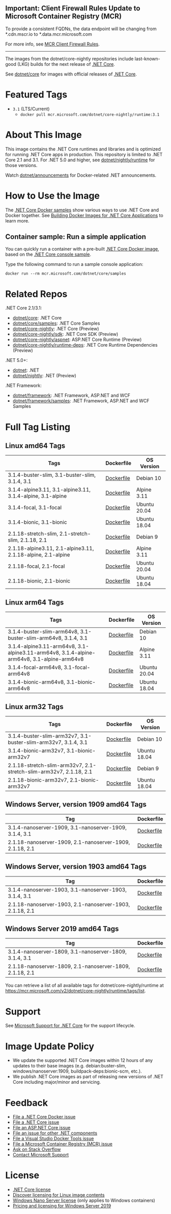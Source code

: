 ## Important: Client Firewall Rules Update to Microsoft Container Registry (MCR)

To provide a consistent FQDNs, the data endpoint will be changing from *.cdn.mscr.io to *.data.mcr.microsoft.com

For more info, see [MCR Client Firewall Rules](https://aka.ms/mcr/firewallrules).

---------------------------------------------------------------------------------

The images from the dotnet/core-nightly repositories include last-known-good (LKG) builds for the next release of [.NET Core](https://github.com/dotnet/core).

See [dotnet/core](https://hub.docker.com/_/microsoft-dotnet-core/) for images with official releases of [.NET Core](https://github.com/dotnet/core).

# Featured Tags

* `3.1` (LTS/Current)
  * `docker pull mcr.microsoft.com/dotnet/core-nightly/runtime:3.1`

# About This Image

This image contains the .NET Core runtimes and libraries and is optimized for running .NET Core apps in production. This repository is limited to .NET Core 2.1 and 3.1. For .NET 5.0 and higher, see [dotnet/nightly/runtime](https://hub.docker.com/_/microsoft-dotnet-nightly-runtime/) for those versions.

Watch [dotnet/announcements](https://github.com/dotnet/announcements/labels/Docker) for Docker-related .NET announcements.

# How to Use the Image

The [.NET Core Docker samples](https://github.com/dotnet/dotnet-docker/blob/master/samples/README.md) show various ways to use .NET Core and Docker together. See [Building Docker Images for .NET Core Applications](https://docs.microsoft.com/dotnet/core/docker/building-net-docker-images) to learn more.

## Container sample: Run a simple application

You can quickly run a container with a pre-built [.NET Core Docker image](https://hub.docker.com/_/microsoft-dotnet-core-samples/), based on the [.NET Core console sample](https://github.com/dotnet/dotnet-docker/blob/master/samples/dotnetapp/README.md).

Type the following command to run a sample console application:

```console
docker run --rm mcr.microsoft.com/dotnet/core/samples
```

# Related Repos

.NET Core 2.1/3.1:

* [dotnet/core](https://hub.docker.com/_/microsoft-dotnet-core/): .NET Core
* [dotnet/core/samples](https://hub.docker.com/_/microsoft-dotnet-core-samples/): .NET Core Samples
* [dotnet/core-nightly](https://hub.docker.com/_/microsoft-dotnet-core-nightly/): .NET Core (Preview)
* [dotnet/core-nightly/sdk](https://hub.docker.com/_/microsoft-dotnet-core-nightly-sdk/): .NET Core SDK (Preview)
* [dotnet/core-nightly/aspnet](https://hub.docker.com/_/microsoft-dotnet-core-nightly-aspnet/): ASP.NET Core Runtime (Preview)
* [dotnet/core-nightly/runtime-deps](https://hub.docker.com/_/microsoft-dotnet-core-nightly-runtime-deps/): .NET Core Runtime Dependencies (Preview)

.NET 5.0+:

* [dotnet](https://hub.docker.com/_/microsoft-dotnet/): .NET
* [dotnet/nightly](https://hub.docker.com/_/microsoft-dotnet-nightly/): .NET (Preview)

.NET Framework:

* [dotnet/framework](https://hub.docker.com/_/microsoft-dotnet-framework/): .NET Framework, ASP.NET and WCF
* [dotnet/framework/samples](https://hub.docker.com/_/microsoft-dotnet-framework-samples/): .NET Framework, ASP.NET and WCF Samples

# Full Tag Listing

## Linux amd64 Tags
Tags | Dockerfile | OS Version
-----------| -------------| -------------
3.1.4-buster-slim, 3.1-buster-slim, 3.1.4, 3.1 | [Dockerfile](https://github.com/dotnet/dotnet-docker/blob/nightly/3.1/runtime/buster-slim/amd64/Dockerfile) | Debian 10
3.1.4-alpine3.11, 3.1-alpine3.11, 3.1.4-alpine, 3.1-alpine | [Dockerfile](https://github.com/dotnet/dotnet-docker/blob/nightly/3.1/runtime/alpine3.11/amd64/Dockerfile) | Alpine 3.11
3.1.4-focal, 3.1-focal | [Dockerfile](https://github.com/dotnet/dotnet-docker/blob/nightly/3.1/runtime/focal/amd64/Dockerfile) | Ubuntu 20.04
3.1.4-bionic, 3.1-bionic | [Dockerfile](https://github.com/dotnet/dotnet-docker/blob/nightly/3.1/runtime/bionic/amd64/Dockerfile) | Ubuntu 18.04
2.1.18-stretch-slim, 2.1-stretch-slim, 2.1.18, 2.1 | [Dockerfile](https://github.com/dotnet/dotnet-docker/blob/nightly/2.1/runtime/stretch-slim/amd64/Dockerfile) | Debian 9
2.1.18-alpine3.11, 2.1-alpine3.11, 2.1.18-alpine, 2.1-alpine | [Dockerfile](https://github.com/dotnet/dotnet-docker/blob/nightly/2.1/runtime/alpine3.11/amd64/Dockerfile) | Alpine 3.11
2.1.18-focal, 2.1-focal | [Dockerfile](https://github.com/dotnet/dotnet-docker/blob/nightly/2.1/runtime/focal/amd64/Dockerfile) | Ubuntu 20.04
2.1.18-bionic, 2.1-bionic | [Dockerfile](https://github.com/dotnet/dotnet-docker/blob/nightly/2.1/runtime/bionic/amd64/Dockerfile) | Ubuntu 18.04

## Linux arm64 Tags
Tags | Dockerfile | OS Version
-----------| -------------| -------------
3.1.4-buster-slim-arm64v8, 3.1-buster-slim-arm64v8, 3.1.4, 3.1 | [Dockerfile](https://github.com/dotnet/dotnet-docker/blob/nightly/3.1/runtime/buster-slim/arm64v8/Dockerfile) | Debian 10
3.1.4-alpine3.11-arm64v8, 3.1-alpine3.11-arm64v8, 3.1.4-alpine-arm64v8, 3.1-alpine-arm64v8 | [Dockerfile](https://github.com/dotnet/dotnet-docker/blob/nightly/3.1/runtime/alpine3.11/arm64v8/Dockerfile) | Alpine 3.11
3.1.4-focal-arm64v8, 3.1-focal-arm64v8 | [Dockerfile](https://github.com/dotnet/dotnet-docker/blob/nightly/3.1/runtime/focal/arm64v8/Dockerfile) | Ubuntu 20.04
3.1.4-bionic-arm64v8, 3.1-bionic-arm64v8 | [Dockerfile](https://github.com/dotnet/dotnet-docker/blob/nightly/3.1/runtime/bionic/arm64v8/Dockerfile) | Ubuntu 18.04

## Linux arm32 Tags
Tags | Dockerfile | OS Version
-----------| -------------| -------------
3.1.4-buster-slim-arm32v7, 3.1-buster-slim-arm32v7, 3.1.4, 3.1 | [Dockerfile](https://github.com/dotnet/dotnet-docker/blob/nightly/3.1/runtime/buster-slim/arm32v7/Dockerfile) | Debian 10
3.1.4-bionic-arm32v7, 3.1-bionic-arm32v7 | [Dockerfile](https://github.com/dotnet/dotnet-docker/blob/nightly/3.1/runtime/bionic/arm32v7/Dockerfile) | Ubuntu 18.04
2.1.18-stretch-slim-arm32v7, 2.1-stretch-slim-arm32v7, 2.1.18, 2.1 | [Dockerfile](https://github.com/dotnet/dotnet-docker/blob/nightly/2.1/runtime/stretch-slim/arm32v7/Dockerfile) | Debian 9
2.1.18-bionic-arm32v7, 2.1-bionic-arm32v7 | [Dockerfile](https://github.com/dotnet/dotnet-docker/blob/nightly/2.1/runtime/bionic/arm32v7/Dockerfile) | Ubuntu 18.04

## Windows Server, version 1909 amd64 Tags
Tag | Dockerfile
---------| ---------------
3.1.4-nanoserver-1909, 3.1-nanoserver-1909, 3.1.4, 3.1 | [Dockerfile](https://github.com/dotnet/dotnet-docker/blob/nightly/3.1/runtime/nanoserver-1909/amd64/Dockerfile)
2.1.18-nanoserver-1909, 2.1-nanoserver-1909, 2.1.18, 2.1 | [Dockerfile](https://github.com/dotnet/dotnet-docker/blob/nightly/2.1/runtime/nanoserver-1909/amd64/Dockerfile)

## Windows Server, version 1903 amd64 Tags
Tag | Dockerfile
---------| ---------------
3.1.4-nanoserver-1903, 3.1-nanoserver-1903, 3.1.4, 3.1 | [Dockerfile](https://github.com/dotnet/dotnet-docker/blob/nightly/3.1/runtime/nanoserver-1903/amd64/Dockerfile)
2.1.18-nanoserver-1903, 2.1-nanoserver-1903, 2.1.18, 2.1 | [Dockerfile](https://github.com/dotnet/dotnet-docker/blob/nightly/2.1/runtime/nanoserver-1903/amd64/Dockerfile)

## Windows Server 2019 amd64 Tags
Tag | Dockerfile
---------| ---------------
3.1.4-nanoserver-1809, 3.1-nanoserver-1809, 3.1.4, 3.1 | [Dockerfile](https://github.com/dotnet/dotnet-docker/blob/nightly/3.1/runtime/nanoserver-1809/amd64/Dockerfile)
2.1.18-nanoserver-1809, 2.1-nanoserver-1809, 2.1.18, 2.1 | [Dockerfile](https://github.com/dotnet/dotnet-docker/blob/nightly/2.1/runtime/nanoserver-1809/amd64/Dockerfile)

You can retrieve a list of all available tags for dotnet/core-nightly/runtime at https://mcr.microsoft.com/v2/dotnet/core-nightly/runtime/tags/list.

# Support

See [Microsoft Support for .NET Core](https://github.com/dotnet/core/blob/master/microsoft-support.md) for the support lifecycle.

# Image Update Policy

* We update the supported .NET Core images within 12 hours of any updates to their base images (e.g. debian:buster-slim, windows/nanoserver:1909, buildpack-deps:bionic-scm, etc.).
* We publish .NET Core images as part of releasing new versions of .NET Core including major/minor and servicing.

# Feedback

* [File a .NET Core Docker issue](https://github.com/dotnet/dotnet-docker/issues)
* [File a .NET Core issue](https://github.com/dotnet/core/issues)
* [File an ASP.NET Core issue](https://github.com/aspnet/home/issues)
* [File an issue for other .NET components](https://github.com/dotnet/core/blob/master/Documentation/core-repos.md)
* [File a Visual Studio Docker Tools issue](https://github.com/microsoft/dockertools/issues)
* [File a Microsoft Container Registry (MCR) issue](https://github.com/microsoft/containerregistry/issues)
* [Ask on Stack Overflow](https://stackoverflow.com/questions/tagged/.net-core)
* [Contact Microsoft Support](https://support.microsoft.com/contactus/)

# License

* [.NET Core license](https://github.com/dotnet/dotnet-docker/blob/master/LICENSE)
* [Discover licensing for Linux image contents](https://github.com/dotnet/dotnet-docker/blob/master/documentation/image-artifact-details.md)
* [Windows Nano Server license](https://hub.docker.com/_/microsoft-windows-nanoserver/) (only applies to Windows containers)
* [Pricing and licensing for Windows Server 2019](https://www.microsoft.com/cloud-platform/windows-server-pricing)
